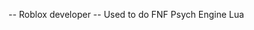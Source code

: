 -- Roblox developer
-- Used to do FNF Psych Engine Lua

<!---
acap09/acap09 is a ✨ special ✨ repository because its `README.md` (this file) appears on your GitHub profile.
You can click the Preview link to take a look at your changes.
--->
